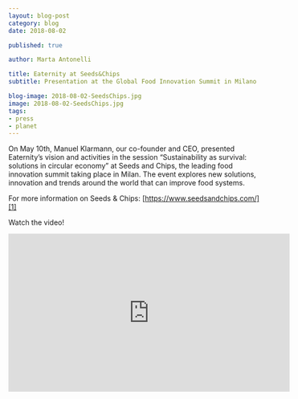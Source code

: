 ```yaml
---
layout: blog-post
category: blog
date: 2018-08-02

published: true

author: Marta Antonelli

title: Eaternity at Seeds&Chips
subtitle: Presentation at the Global Food Innovation Summit in Milano

blog-image: 2018-08-02-SeedsChips.jpg
image: 2018-08-02-SeedsChips.jpg
tags:
- press
- planet
---
```


On May 10th, Manuel Klarmann, our co-founder and CEO, presented Eaternity’s vision and activities in the session “Sustainability as survival: solutions in circular economy” at Seeds and Chips, the leading food innovation summit taking place in Milan. The event explores new solutions, innovation and trends around the world that can improve food systems.

For more information on Seeds & Chips: [https://www.seedsandchips.com/][1]

Watch the video!

<iframe width="560" height="315" src="https://www.youtube.com/embed/Ar8G-5RCexM?rel=0&amp;showinfo=0" frameborder="0" allow="autoplay; encrypted-media" allowfullscreen></iframe>

[1]: https://www.seedsandchips.com/
